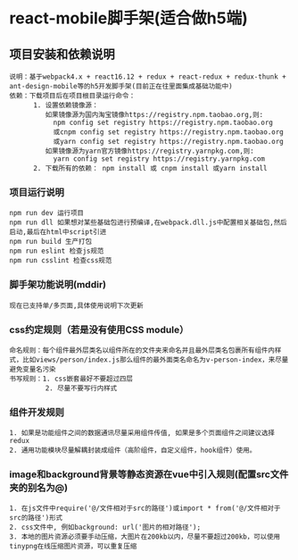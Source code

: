 # react-mobile脚手架(适合做h5端)

## 项目安装和依赖说明
```
说明：基于webpack4.x + react16.12 + redux + react-redux + redux-thunk + ant-design-mobile等的h5开发脚手架(目前正在往里面集成基础功能中)
依赖：下载项目后在项目根目录运行命令：
      1. 设置依赖镜像源：
         如果镜像源为国内淘宝镜像https://registry.npm.taobao.org,则:
           npm config set registry https://registry.npm.taobao.org
           或cnpm config set registry https://registry.npm.taobao.org
           或yarn config set registry https://registry.npm.taobao.org
         如果镜像源为yarn官方镜像https://registry.yarnpkg.com,则:
           yarn config set registry https://registry.yarnpkg.com
      2. 下载所有的依赖： npm install 或 cnpm install 或yarn install
```
### 项目运行说明
```
npm run dev 运行项目
npm run dll 如果想对某些基础包进行预编译,在webpack.dll.js中配置相关基础包,然后启动,最后在html中script引进
npm run build 生产打包
npm run eslint 检查js规范
npm run csslint 检查css规范
```

### 脚手架功能说明(mddir)
```
现在已支持单/多页面,具体使用说明下次更新
```
### css约定规则（若是没有使用CSS module）
```
命名规则：每个组件最外层类名以组件所在的文件夹来命名并且最外层类名包裹所有组件内样式，比如views/person/index.js那么组件的最外面类名命名为v-person-index，来尽量避免变量名污染
书写规则：1. css嵌套最好不要超过四层
         2. 尽量不要写行内样式
```
### 组件开发规则
```
1. 如果是功能组件之间的数据通讯尽量采用组件传值, 如果是多个页面组件之间建议选择redux
2. 通用功能模块尽量解耦封装成组件（高阶组件，自定义组件，hook组件）使用。
```
### image和background背景等静态资源在vue中引入规则(配置src文件夹的别名为@)
```
1. 在js文件中require('@/文件相对于src的路径')或import * from('@/文件相对于src的路径')形式
2. css文件中, 例如background: url('图片的相对路径');
3. 本地的图片资源必须要手动压缩，大图片在200kb以内，尽量不要超过200kb，可以使用tinypng在线压缩图片资源，可以重复压缩
```
